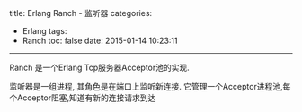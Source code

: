 title: Erlang Ranch - 监听器
categories:
  - Erlang
tags:
  - Ranch
toc: false
date: 2015-01-14 10:23:11
---

Ranch 是一个Erlang Tcp服务器Acceptor池的实现.

监听器是一组进程, 其角色是在端口上监听新连接. 它管理一个Acceptor进程池,每个Acceptor阻塞,知道有新的连接请求到达
